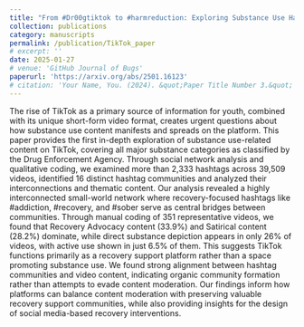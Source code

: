 ```yaml
---
title: "From #Dr00gtiktok to #harmreduction: Exploring Substance Use Hashtags on TikTok"
collection: publications
category: manuscripts
permalink: /publication/TikTok_paper
# excerpt: ''
date: 2025-01-27
# venue: 'GitHub Journal of Bugs'
paperurl: 'https://arxiv.org/abs/2501.16123'
# citation: 'Your Name, You. (2024). &quot;Paper Title Number 3.&quot; <i>GitHub Journal of Bugs</i>. 1(3).'
---
```

The rise of TikTok as a primary source of information for youth, combined with its unique short-form video format, creates urgent questions about how substance use content manifests and spreads on the platform. This paper provides the first in-depth exploration of substance use-related content on TikTok, covering all major substance categories as classified by the Drug Enforcement Agency. Through social network analysis and qualitative coding, we examined more than 2,333 hashtags across 39,509 videos, identified 16 distinct hashtag communities and analyzed their interconnections and thematic content. Our analysis revealed a highly interconnected small-world network where recovery-focused hashtags like #addiction, #recovery, and #sober serve as central bridges between communities. Through manual coding of 351 representative videos, we found that Recovery Advocacy content (33.9%) and Satirical content (28.2%) dominate, while direct substance depiction appears in only 26% of videos, with active use shown in just 6.5% of them. This suggests TikTok functions primarily as a recovery support platform rather than a space promoting substance use. We found strong alignment between hashtag communities and video content, indicating organic community formation rather than attempts to evade content moderation. Our findings inform how platforms can balance content moderation with preserving valuable recovery support communities, while also providing insights for the design of social media-based recovery interventions.
